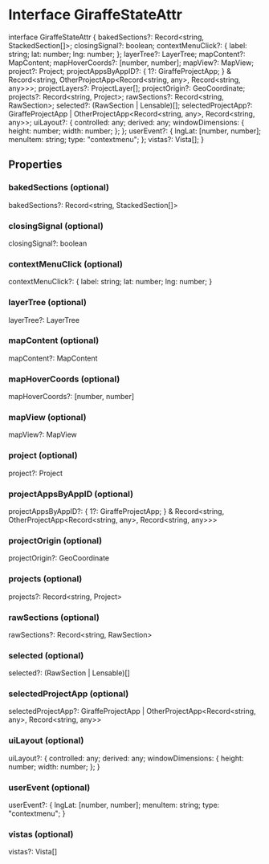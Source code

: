 # Interface GiraffeStateAttr

interface GiraffeStateAttr {
bakedSections?: Record<string, StackedSection[]>;
closingSignal?: boolean;
contextMenuClick?: {
label: string;
lat: number;
lng: number;
};
layerTree?: LayerTree;
mapContent?: MapContent;
mapHoverCoords?: [number, number];
mapView?: MapView;
project?: Project;
projectAppsByAppID?: {
1?: GiraffeProjectApp;
} & Record<string, OtherProjectApp<Record<string, any>, Record<string, any>>>;
projectLayers?: ProjectLayer[];
projectOrigin?: GeoCoordinate;
projects?: Record<string, Project>;
rawSections?: Record<string, RawSection>;
selected?: (RawSection | Lensable)[];
selectedProjectApp?: GiraffeProjectApp | OtherProjectApp<Record<string, any>, Record<string, any>>;
uiLayout?: {
controlled: any;
derived: any;
windowDimensions: {
height: number;
width: number;
};
};
userEvent?: {
lngLat: [number, number];
menuItem: string;
type: "contextmenu";
};
vistas?: Vista[];
}

## Properties

### bakedSections (optional)

bakedSections?: Record<string, StackedSection[]>

### closingSignal (optional)

closingSignal?: boolean

### contextMenuClick (optional)

contextMenuClick?: {
label: string;
lat: number;
lng: number;
}

### layerTree (optional)

layerTree?: LayerTree

### mapContent (optional)

mapContent?: MapContent

### mapHoverCoords (optional)

mapHoverCoords?: [number, number]

### mapView (optional)

mapView?: MapView

### project (optional)

project?: Project

### projectAppsByAppID (optional)

projectAppsByAppID?: {
1?: GiraffeProjectApp;
} & Record<string, OtherProjectApp<Record<string, any>, Record<string, any>>>

### projectOrigin (optional)

projectOrigin?: GeoCoordinate

### projects (optional)

projects?: Record<string, Project>

### rawSections (optional)

rawSections?: Record<string, RawSection>

### selected (optional)

selected?: (RawSection | Lensable)[]

### selectedProjectApp (optional)

selectedProjectApp?: GiraffeProjectApp | OtherProjectApp<Record<string, any>, Record<string, any>>

### uiLayout (optional)

uiLayout?: {
controlled: any;
derived: any;
windowDimensions: {
height: number;
width: number;
};
}

### userEvent (optional)

userEvent?: {
lngLat: [number, number];
menuItem: string;
type: "contextmenu";
}

### vistas (optional)

vistas?: Vista[]
